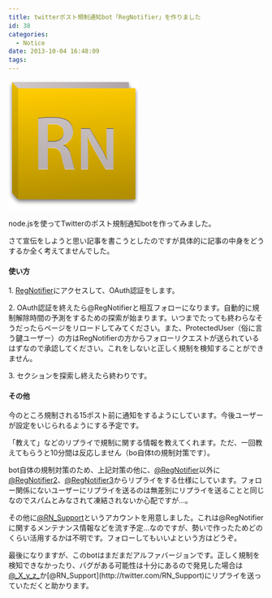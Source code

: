 ```yaml
---
title: twitterポスト規制通知bot「RegNotifier」を作りました
id: 38
categories:
  - Notice
date: 2013-10-04 16:48:09
tags:
---
```


![rn-icon.png](./rn-icon.png)

node.jsを使ってTwitterのポスト規制通知botを作ってみました。

<!--more-->

さて宣伝をしようと思い記事を書こうとしたのですが具体的に記事の中身をどうするか全く考えてませんでした。

#### 使い方

1\. [RegNotifier](http://rn.unsweets.net/)にアクセスして、OAuth認証をします。

2\. OAuth認証を終えたら@RegNotifierと相互フォローになります。自動的に規制解除時間の予測をするための探索が始まります。いつまでたっても終わらなそうだったらページをリロードしてみてください。また、ProtectedUser（俗に言う鍵ユーザー）の方はRegNotifierの方からフォローリクエストが送られているはずなので承認してください。これをしないと正しく規制を検知することができません。

3\. セクションを探索し終えたら終わりです。

#### その他

今のところ規制される15ポスト前に通知をするようにしています。今後ユーザーが設定をいじられるようにする予定です。

「教えて」などのリプライで規制に関する情報を教えてくれます。ただ、一回教えてもらうと10分間は反応しません（bo自体tの規制対策です）。

bot自体の規制対策のため、上記対策の他に、[@RegNotifier](http:/twitter.com/RegNotifier)以外に[@RegNotifier2](http:/twitter.com/RegNotifier2)、[@RegNotifier3](http:/twitter.com/RegNotifier3)からリプライをする仕様にしています。フォロー関係にないユーザーにリプライを送るのは無差別にリプライを送ることと同じなのでスパムとみなされて凍結されないか心配ですが...。

その他に[@RN_Support](http:/twitter.com/RN_Support)というアカウントを用意しました。これは@RegNotifierに関するメンテナンス情報などを流す予定...なのですが、勢いで作ったためどのくらい活用するかは不明です。フォローしてもいいよという方はどうぞ。

最後になりますが、このbotはまだまだアルファバージョンです。正しく規制を検知できなかったり、バグがある可能性は十分にあるので発見した場合は[@\_X_y_z\_](http://twitter.com/_X_y_z_)か[@RN_Support](http://twitter.com/RN_Support)にリプライを送っていただくと助かります。
